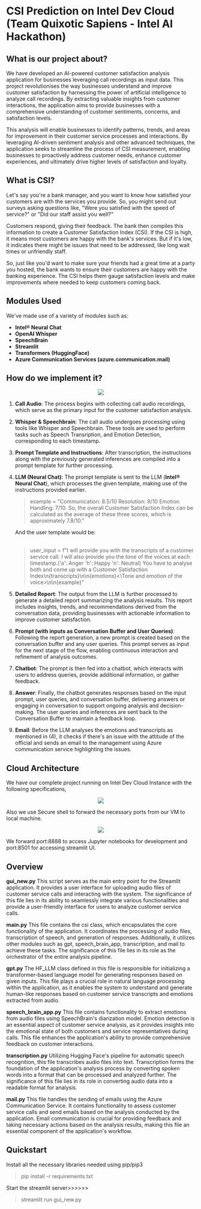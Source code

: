 # CSI Prediction on Intel Dev Cloud (Team Quixotic Sapiens - Intel AI Hackathon)
## What is our project about? ##
We have developed an AI-powered customer satisfaction analysis application for businesses leveraging call recordings as input data. This project revolutionises the way businesses understand and improve customer satisfaction by harnessing the power of artificial intelligence to analyze call recordings. By extracting valuable insights from customer interactions, the application aims to provide businesses with a comprehensive understanding of customer sentiments, concerns, and satisfaction levels. 

This analysis will enable businesses to identify patterns, trends, and areas for improvement in their customer service processes and interactions. By leveraging AI-driven sentiment analysis and other advanced techniques, the application seeks to streamline the process of CSI measurement, enabling businesses to proactively address customer needs, enhance customer experiences, and ultimately drive higher levels of satisfaction and loyalty.

## What is CSI? ##
Let's say you're a bank manager, and you want to know how satisfied your customers are with the services you provide. So, you might send out surveys asking questions like, "Were you satisfied with the speed of service?" or "Did our staff assist you well?"

Customers respond, giving their feedback. The bank then compiles this information to create a Customer Satisfaction Index (CSI). If the CSI is high, it means most customers are happy with the bank's services. But if it's low, it indicates there might be issues that need to be addressed, like long wait times or unfriendly staff.

So, just like you'd want to make sure your friends had a great time at a party you hosted, the bank wants to ensure their customers are happy with the banking experience. The CSI helps them gauge satisfaction levels
and make improvements where needed to keep customers coming back.

## Modules Used ##
We've made use of a variety of modules such as:
- **Intel® Neural Chat**
- **OpenAI Whisper**
- **SpeechBrain**
- **Streamlit**
- **Transformers (HuggingFace)**
- **Azure Communication Services (azure.communication.mail)**

## How do we implement it? ##

<p align="center">
  <img width="auto" height="auto" src="https://github.com/jayanzth/intel-ai-hackathon/assets/93752903/7bd5e14d-58c4-4d8b-b8c2-4e65d9c18cab">
</p>

1. **Call Audio**: The process begins with collecting call audio recordings, which serve as the primary input for the customer satisfaction analysis.

2. **Whisper & Speechbrain**: The call audio undergoes processing using tools like Whisper and Speechbrain. These tools are used to perform tasks such as Speech Transription, and Emotion Detection, corresponding to each timestamp.

3. **Prompt Template and Instructions**: After transcription, the instructions along with the previously generated inferences are compiled into a prompt template for further processing.

4. **LLM (Neural Chat)**: The prompt template is sent to the LLM (**Intel® Neural Chat**), which processes the given template, making use of the instructions provided earlier.

   <blockquote>
      example = "Communication: 8.5/10 Resolution: 8/10 Emotion Handling: 7/10. So, the overall Customer Satisfaction Index can be calculated as the average of these three scores, which is approximately 7.8/10."
    </blockquote>
    
    And the user template would be:
    <br><br>

   <blockquote>
      user_input = f"I will provide you with the transcripts of a customer service call. I will also provide you the tone of the voices at each timestamp.('a': Anger 'h': Happy 'n': Neutral) You have to analyse          both and come up with a Customer Satisfaction Index<Transcripts of the talks>\n{transcripts}<Transcripts of the talks\>\n<Tone and emotion of the voice>\n{emotions}<\Tone and emotion of the        voice>\n<Example>\n{example}<Example\>"
      </blockquote>

6. **Detailed Report**: The output from the LLM is further processed to generate a detailed report summarizing the analysis results. This report includes insights, trends, and recommendations derived from the conversation data, providing businesses with actionable information to improve customer satisfaction.

7. **Prompt (with inputs as Conversation Buffer and User Queries)**: Following the report generation, a new prompt is created based on the conversation buffer and any user queries. This prompt serves as input for the next stage of the flow, enabling continuous interaction and refinement of analysis outcomes.

8. **Chatbot**: The prompt is then fed into a chatbot, which interacts with users to address queries, provide additional information, or gather feedback.

9. **Answer**: Finally, the chatbot generates responses based on the input prompt, user queries, and conversation buffer, delivering answers or engaging in conversation to support ongoing analysis and decision-making. The user queries and inferences are sent back to the Conversation Buffer to maintain a feedback loop.

10. **Email**: Before the LLM analyses the emotions and transcripts as mentioned in (4), it checks if there's an issue with the attitude of the official and sends an email to the management using Azure communication service highlighting the issues.
  

## Cloud Architecture ##

We have our complete project running on Intel Dev Cloud Instance with the following specifications,
<p align="center">
  <img width="auto" height="auto" src="https://github.com/jayanzth/intel-ai-hackathon/assets/85375873/7d2e858e-8e60-41ad-869c-6ed7358b70ad">
</p>

Also we use Secure shell to forward the necessary ports from our VM to local machine.
<p align="center">
  <img width="auto" height="auto" src="https://github.com/jayanzth/intel-ai-hackathon/assets/93752903/cea74522-bab3-4d2b-a5db-75d35718acb9">
</p>

We forward port:8888 to access Jupyter notebooks for development and port:8501 for accessing streamlit UI.

## Overview ##

**gui_new.py**
This script serves as the main entry point for the Streamlit application. It provides a user interface for uploading audio files of customer service calls and interacting with the system. The significance of this file lies in its ability to seamlessly integrate various functionalities and provide a user-friendly interface for users to analyze customer service calls.

**main.py**
This file contains the csi class, which encapsulates the core functionality of the application. It coordinates the processing of audio files, transcription of speech, and generation of responses. Additionally, it utilizes other modules such as gpt, speech_brain_app, transcription, and mail to achieve these tasks. The significance of this file lies in its role as the orchestrator of the entire analysis pipeline.

**gpt.py**
The HF_LLM class defined in this file is responsible for initializing a transformer-based language model for generating responses based on given inputs. This file plays a crucial role in natural language processing within the application, as it enables the system to understand and generate human-like responses based on customer service transcripts and emotions extracted from audio.

**speech_brain_app.py**
This file contains functionality to extract emotions from audio files using SpeechBrain's diarization model. Emotion detection is an essential aspect of customer service analysis, as it provides insights into the emotional state of both customers and service representatives during calls. This file enhances the application's ability to provide comprehensive feedback on customer interactions.

**transcription.py**
Utilizing Hugging Face's pipeline for automatic speech recognition, this file transcribes audio files into text. Transcription forms the foundation of the application's analysis process by converting spoken words into a format that can be processed and analyzed further. The significance of this file lies in its role in converting audio data into a readable format for analysis.

**mail.py**
This file handles the sending of emails using the Azure Communication Service. It contains functionality to assess customer service calls and send emails based on the analysis conducted by the application. Email communication is crucial for providing feedback and taking necessary actions based on the analysis results, making this file an essential component of the application's workflow.

## Quickstart ##

Install all the necessary libraries needed using pip/pip3

<blockquote>
  pip install -r requirements.txt
</blockquote>

Start the streamlit server>>>>>>

<blockquote>
  streamlit run gui_new.py
</blockquote>






